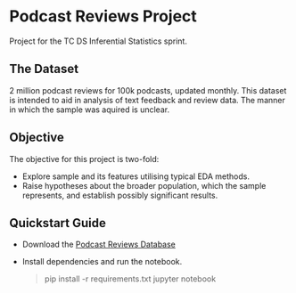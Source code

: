# Podcast Reviews Project
Project for the TC DS Inferential Statistics sprint.
## The Dataset
2 million podcast reviews for 100k podcasts, updated monthly. This dataset is intended to aid in analysis of text feedback and review data. The manner in which the sample was aquired is unclear.
## Objective 
The objective for this project is two-fold:

-   Explore sample and its features utilising typical EDA methods.
-   Raise hypotheses about the broader population, which the sample represents, and establish possibly significant results.
## Quickstart Guide

- Download the [Podcast Reviews Database](https://www.kaggle.com/datasets/thoughtvector/podcastreviews/versions/28)
- Install dependencies and run the notebook.

    > pip install -r requirements.txt
    > jupyter notebook





